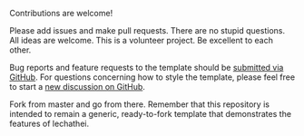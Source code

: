 Contributions are welcome! 

Please add issues and make pull requests. There are no stupid questions. All ideas are welcome. This is a volunteer project. Be excellent to each other.

Bug reports and feature requests to the template  should be [submitted via GitHub](https://github.com/lechathei/lechathei.github.io/issues/new/choose). For questions concerning how to style the template, please feel free to start a [new discussion on GitHub](https://github.com/lechathei/lechathei.github.io/discussions).

Fork from master and go from there. Remember that this repository is intended to remain a generic, ready-to-fork template that demonstrates the features of lechathei.

